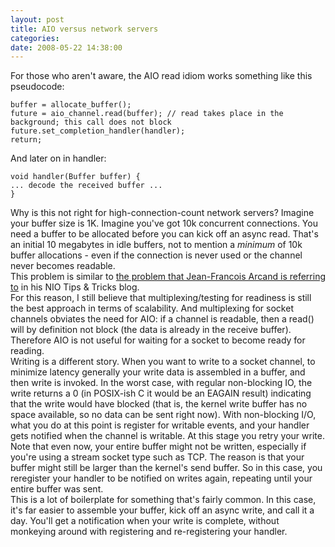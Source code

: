 ```yaml
---
layout: post
title: AIO versus network servers
categories: 
date: 2008-05-22 14:38:00
---
```

 For those who aren't aware, the AIO read idiom works something like this pseudocode:

    buffer = allocate_buffer();  
    future = aio_channel.read(buffer); // read takes place in the background; this call does not block  
    future.set_completion_handler(handler);  
    return;

And later on in handler:

    void handler(Buffer buffer) {  
    ... decode the received buffer ...  
    }

Why is this not right for high-connection-count network servers? Imagine your buffer size is 1K. Imagine you've got 10k concurrent connections. You need a buffer to be allocated before you can kick off an async read. That's an initial 10 megabytes in idle buffers, not to mention a *minimum* of 10k buffer allocations - even if the connection is never used or the channel never becomes readable.  
This problem is similar to [the problem that Jean-Francois Arcand is referring to](http://weblogs.java.net/blog/jfarcand/archive/2006/06/tricks_and_tips.html "") in his NIO Tips & Tricks blog.  
For this reason, I still believe that multiplexing/testing for readiness is still the best approach in terms of scalability. And multiplexing for socket channels obviates the need for AIO: if a channel is readable, then a read() will by definition not block (the data is already in the receive buffer). Therefore AIO is not useful for waiting for a socket to become ready for reading.  
Writing is a different story. When you want to write to a socket channel, to minimize latency generally your write data is assembled in a buffer, and then write is invoked. In the worst case, with regular non-blocking IO, the write returns a 0 (in POSIX-ish C it would be an EAGAIN result) indicating that the write would have blocked (that is, the kernel write buffer has no space available, so no data can be sent right now). With non-blocking I/O, what you do at this point is register for writable events, and your handler gets notified when the channel is writable. At this stage you retry your write.  
Note that even now, your entire buffer might not be written, especially if you're using a stream socket type such as TCP. The reason is that your buffer might still be larger than the kernel's send buffer. So in this case, you reregister your handler to be notified on writes again, repeating until your entire buffer was sent.  
This is a lot of boilerplate for something that's fairly common. In this case, it's far easier to assemble your buffer, kick off an async write, and call it a day. You'll get a notification when your write is complete, without monkeying around with registering and re-registering your handler.